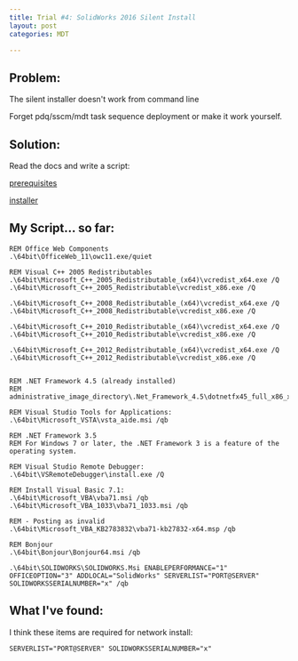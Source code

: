 ```yaml
---
title: Trial #4: SolidWorks 2016 Silent Install
layout: post
categories: MDT

---
```


## Problem:

The silent installer doesn't work from command line

Forget pdq/sscm/mdt task sequence deployment or make it work yourself.

## Solution:
Read the docs and write a script:

[prerequisites](http://help.solidworks.com/2016/english/Installation/install_guide/c_prep_clients_admin_images.htm?id=7af121fe82ee461f874a77a5612dd53f#Pg0&ProductType=&ProductName=)

[installer](http://help.solidworks.com/2016/english/Installation/install_guide/c_installing_from_admin_image_command_line.htm?id=2f540a0df27f4c5fbb4adde8a7c9feee#Pg0&ProductType=&ProductName=)

## My Script... so far:
    REM Office Web Components 
    .\64bit\OfficeWeb_11\owc11.exe/quiet

    REM Visual C++ 2005 Redistributables
    .\64bit\Microsoft_C++_2005_Redistributable_(x64)\vcredist_x64.exe /Q
    .\64bit\Microsoft_C++_2005_Redistributable\vcredist_x86.exe /Q

    .\64bit\Microsoft_C++_2008_Redistributable_(x64)\vcredist_x64.exe /Q
    .\64bit\Microsoft_C++_2008_Redistributable\vcredist_x86.exe /Q

    .\64bit\Microsoft_C++_2010_Redistributable_(x64)\vcredist_x64.exe /Q
    .\64bit\Microsoft_C++_2010_Redistributable\vcredist_x86.exe /Q

    .\64bit\Microsoft_C++_2012_Redistributable_(x64)\vcredist_x64.exe /Q
    .\64bit\Microsoft_C++_2012_Redistributable\vcredist_x86.exe /Q


    REM .NET Framework 4.5 (already installed)
    REM administrative_image_directory\.Net_Framework_4.5\dotnetfx45_full_x86_x64.exe

    REM Visual Studio Tools for Applications: 
    .\64bit\Microsoft_VSTA\vsta_aide.msi /qb

    REM .NET Framework 3.5
    REM For Windows 7 or later, the .NET Framework 3 is a feature of the operating system.

    REM Visual Studio Remote Debugger:
    .\64bit\VSRemoteDebugger\install.exe /Q

    REM Install Visual Basic 7.1:
    .\64bit\Microsoft_VBA\vba71.msi /qb
    .\64bit\Microsoft_VBA_1033\vba71_1033.msi /qb

    REM - Posting as invalid
    .\64bit\Microsoft_VBA_KB2783832\vba71-kb27832-x64.msp /qb

    REM Bonjour
    .\64bit\Bonjour\Bonjour64.msi /qb

    .\64bit\SOLIDWORKS\SOLIDWORKS.Msi ENABLEPERFORMANCE="1" OFFICEOPTION="3" ADDLOCAL="SolidWorks" SERVERLIST="PORT@SERVER" SOLIDWORKSSERIALNUMBER="x" /qb 

## What I've found:
I think these items are required for network install:

    SERVERLIST="PORT@SERVER" SOLIDWORKSSERIALNUMBER="x"
